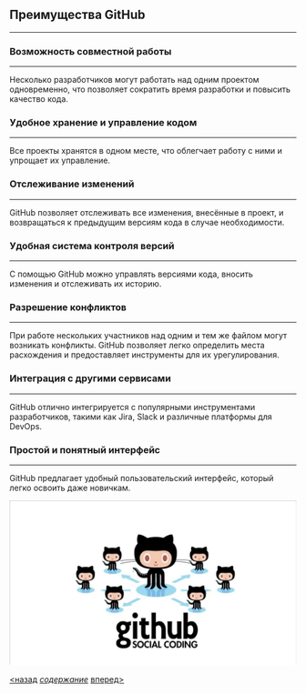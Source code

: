 ## Преимущества GitHub
---
### Возможность совместной работы
---
Несколько разработчиков могут работать над одним проектом одновременно, что позволяет сократить время разработки и повысить качество кода.

### Удобное хранение и управление кодом
---
Все проекты хранятся в одном месте, что облегчает работу с ними и упрощает их управление.

### Отслеживание изменений
---
GitHub позволяет отслеживать все изменения, внесённые в проект, и возвращаться к предыдущим версиям кода в случае необходимости.

### Удобная система контроля версий
---
С помощью GitHub можно управлять версиями кода, вносить изменения и отслеживать их историю. 

### Разрешение конфликтов
---
При работе нескольких участников над одним и тем же файлом могут возникать конфликты. GitHub позволяет легко определить места расхождения и предоставляет инструменты для их урегулирования. 

### Интеграция с другими сервисами
---
GitHub отлично интегрируется с популярными инструментами разработчиков, такими как Jira, Slack и различные платформы для DevOps. 

### Простой и понятный интерфейс
---
GitHub предлагает удобный пользовательский интерфейс, который легко освоить даже новичкам.

![](advantagesgithub.png)

[<назад](github.md) [*содержание*](readme.md) [вперед>](gitandgithub.md)